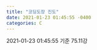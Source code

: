 ```yaml
---
title: "코딩도장 진도"
date: 2021-01-23 01:45:55 -0400
categories: C
---
```


2021-01-23 01:45:55 기준
75.11강
